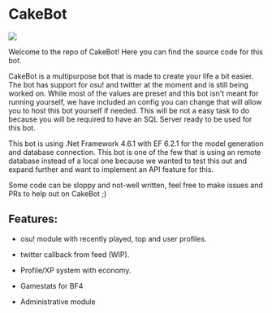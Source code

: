 # CakeBot
![](https://cake.s-ul.eu/lbofRWcs)

Welcome to the repo of CakeBot! Here you can find the source code for this bot.

CakeBot is a multipurpose bot that is made to create your life a bit easier.
The bot has support for osu! and twitter at the moment and is still being worked on.
While most of the values are preset and this bot isn't meant for running yourself, we have included an config you can change that will allow you to host this bot yourself if needed. This will be not a easy task to do because you will be required to have an SQL Server ready to be used for this bot.

This bot is using .Net Framework 4.6.1 with EF 6.2.1 for the model generation and database connection. This bot is one of the few that is using an remote database instead of a local one because we wanted to test this out and expand further and want to implement an API feature for this.

Some code can be sloppy and not-well written, feel free to make issues and PRs to help out on CakeBot ;)

## Features:

- osu! module with recently played, top and user profiles.

- twitter callback from feed (WIP).

- Profile/XP system with economy.

- Gamestats for BF4

- Administrative module
